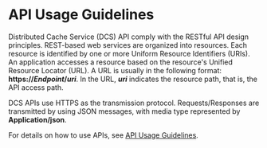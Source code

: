 # API Usage Guidelines<a name="EN-US_TOPIC_0237964368"></a>

Distributed Cache Service \(DCS\) API comply with the RESTful API design principles. REST-based web services are organized into resources. Each resource is identified by one or more Uniform Resource Identifiers \(URIs\). An application accesses a resource based on the resource's Unified Resource Locator \(URL\). A URL is usually in the following format:  **https://_Endpoint_/_uri_**. In the URL,  **_uri_**  indicates the resource path, that is, the API access path.

DCS APIs use HTTPS as the transmission protocol. Requests/Responses are transmitted by using JSON messages, with media type represented by  **Application/json**.

For details on how to use APIs, see  [API Usage Guidelines](https://docs.otc.t-systems.com/en-us/api/apiug/apig-en-api-180328001.html?tag=API%20Documents).


